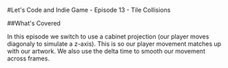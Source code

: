 #Let's Code and Indie Game - Episode 13 - Tile Collisions

##What's Covered

In this episode we switch to use a cabinet projection (our player moves diagonaly to simulate a z-axis). This is so our player movement matches up with our artwork. We also use the delta time to smooth our movement across frames. 
